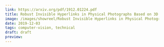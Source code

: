 ```yaml
---
link: https://arxiv.org/pdf/1912.01224.pdf
title: Robust Invisible Hyperlinks in Physical Photographs Based on 3D Rendering Attacks
image: /images/showreel/Robust Invisible Hyperlinks in Physical Photographs Based on 3D Rendering Attacks.jpg
date: 2019-12-03
tags: computer-vision, technical
draft: draft
preview:
---
```



